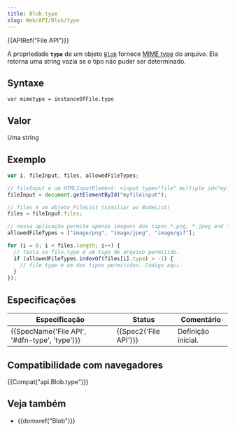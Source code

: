 ```yaml
---
title: Blob.type
slug: Web/API/Blob/type
---
```


{{APIRef("File API")}}

A propriedade **`type`** de um objeto [`Blob`](/pt-BR/docs/Web/API/Blob) fornece [MIME type](/pt-BR/docs/Web/HTTP/Basics_of_HTTP/MIME_types/Complete_list_of_MIME_types) do arquivo. Ela retorna uma string vazia se o tipo não puder ser determinado.

## Syntaxe

```
var mimetype = instanceOfFile.type
```

## Valor

Uma string

## Exemplo

```js
var i, fileInput, files, allowedFileTypes;

// fileInput é um HTMLInputElement: <input type="file" multiple id="myfileinput">
fileInput = document.getElementById("myfileinput");

// files é um objeto FileList (similiar ao NodeList)
files = fileInput.files;

// nossa aplicação permite apenas imagens dos tipos *.png, *.jpeg and *.gif
allowedFileTypes = ["image/png", "image/jpeg", "image/gif"];

for (i = 0; i < files.length; i++) {
  // Testa se file.type é um tipo de arquivo permitido.
  if (allowedFileTypes.indexOf(files[i].type) > -1) {
    // file type é um dos tipos permitidos. Código aqui.
  }
});
```

## Especificações

| Especificação                                                | Status                       | Comentário         |
| ------------------------------------------------------------ | ---------------------------- | ------------------ |
| {{SpecName('File API', '#dfn-type', 'type')}} | {{Spec2('File API')}} | Definição inicial. |

## Compatibilidade com navegadores

{{Compat("api.Blob.type")}}

## Veja também

- {{domxref("Blob")}}
